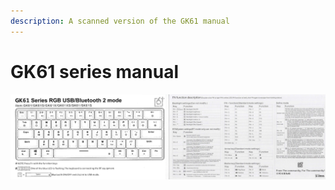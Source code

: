 ```yaml
---
description: A scanned version of the GK61 manual
---
```


# GK61 series manual

![Scanned with a 300DPI scanner](.gitbook/assets/gk61-series-manual.png)

